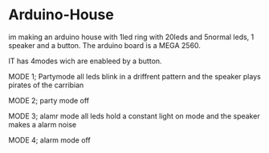 # Arduino-House
im making an arduino house with 1led ring with 20leds and 5normal leds, 1 speaker and a button. The arduino board is a MEGA 2560.

IT has 4modes wich are enableed by a button.

MODE 1; Partymode all leds blink in a driffrent pattern and the speaker plays pirates of the carribian

MODE 2; party mode off
  
MODE 3; alamr mode all leds hold a constant light on mode and the speaker makes a alarm noise

MODE 4; alarm mode off
